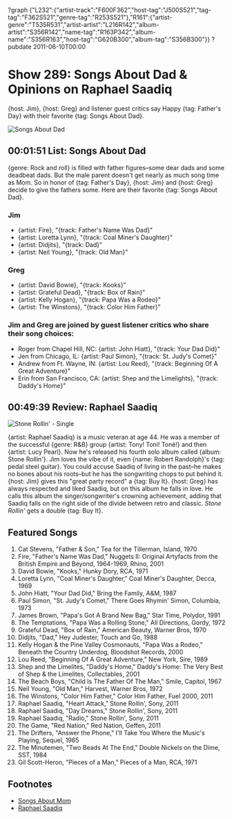 ?graph {"L232":{"artist-track":"F600F362","host-tag":"J500S521","tag-tag":"F362S521","genre-tag":"R253S521"},"R161":{"artist-genre":"T535R531","artist-artist":"L216R142","album-artist":"S356R142","name-tag":"R163P342","album-name":"S356R163","host-tag":"G620B300","album-tag":"S356B300"}}
?pubdate 2011-06-10T00:00

# Show 289: Songs About Dad & Opinions on Raphael Saadiq 
{host: Jim}, {host: Greg} and listener guest critics say Happy {tag: Father's Day} with their favorite {tag: Songs About Dad}.

![Songs About Dad](http://static.soundopinions.org/images/2011/fathersday.jpg)

## 00:01:51 List: Songs About Dad
{genre: Rock and roll} is filled with father figures–some dear dads and some deadbeat dads. But the male parent doesn't get nearly as much song time as Mom. So in honor of {tag: Father's Day}, {host: Jim} and {host: Greg} decide to give the fathers some. Here are their favorite {tag: Songs About Dad}.

### Jim
- {artist: Fire}, "{track: Father's Name Was Dad}"
- {artist: Loretta Lynn}, "{track: Coal Miner's Daughter}"
- {artist: Didjits}, "{track: Dad}"
- {artist: Neil Young}, "{track: Old Man}"

### Greg
- {artist: David Bowie}, "{track: Kooks}"
- {artist: Grateful Dead}, "{track: Box of Rain}"
- {artist: Kelly Hogan}, "{track: Papa Was a Rodeo}"
- {artist: The Winstons}, "{track: Color Him Father}"

### Jim and Greg are joined by guest listener critics who share their song choices:
- Roger from Chapel Hill, NC: {artist: John Hiatt}, "{track: Your Dad Did}"
- Jen from Chicago, IL: {artist: Paul Simon}, "{track: St. Judy's Comet}"
- Andrew from Ft. Wayne, IN: {artist: Lou Reed}, "{track: Beginning Of A Great Adventure}"
- Erin from San Francisco, CA: {artist: Shep and the Limelights}, "{track: Daddy's Home}"

## 00:49:39 Review: Raphael Saadiq 
![Stone Rollin' - Single](http://is3.mzstatic.com/image/thumb/Music/v4/30/97/78/30977853-e726-6658-2b23-8d237b968fd1/source/600x600bb.jpg "14213/418914236")

{artist: Raphael Saadiq} is a music veteran at age 44. He was a member of the successful {genre: R&B} group {artist: Tony! Toni! Toné!} and then {artist: Lucy Pearl}. Now he's released his fourth solo album called {album: Stone Rollin'}. Jim loves the vibe of it, even {name: Robert Randolph}'s {tag: pedal steel guitar}. You could accuse Saadiq of living in the past–he makes no bones about his roots–but he has the songwriting chops to put behind it. {host: Jim} gives this "great party record" a {tag: Buy It}. {host: Greg} has always respected and liked Saadiq, but on this album he falls in love. He calls this album the singer/songwriter's crowning achievement, adding that Saadiq falls on the right side of the divide between retro and classic. *Stone Rollin'* gets a double {tag: Buy It}.

## Featured Songs
1. Cat Stevens, "Father & Son," Tea for the Tillerman, Island, 1970
2. Fire, "Father's Name Was Dad," Nuggets II: Original Artyfacts from the British Empire and Beyond, 1964-1969, Rhino, 2001
3. David Bowie, "Kooks," Hunky Dory, RCA, 1971
4. Loretta Lynn, "Coal Miner's Daughter," Coal Miner's Daughter, Decca, 1969
5. John Hiatt, "Your Dad Did," Bring the Family, A&M, 1987
6. Paul Simon, "St. Judy's Comet," There Goes Rhymin' Simon, Columbia, 1973
7. James Brown, "Papa's Got A Brand New Bag," Star Time, Polydor, 1991
8. The Temptations, "Papa Was a Rolling Stone," All Directions, Gordy, 1972
9. Grateful Dead, "Box of Rain," American Beauty, Warner Bros, 1970
10. Didjits, "Dad," Hey Judester, Touch and Go, 1988
11. Kelly Hogan & the Pine Valley Cosmonauts, "Papa Was a Rodeo," Beneath the Country Underdog, Bloodshot Records, 2000
12. Lou Reed, "Beginning Of A Great Adventure," New York, Sire, 1989
13. Shep and the Limelites, "Daddy's Home," Daddy's Home: The Very Best of Shep & the Limelites, Collectables, 2001
14. The Beach Boys, "Child Is The Father Of The Man," Smile, Capitol, 1967
15. Neil Young, "Old Man," Harvest, Warner Bros, 1972
16. The Winstons, "Color Him Father," Color Him Father, Fuel 2000, 2011
17. Raphael Saadiq, "Heart Attack," Stone Rollin', Sony, 2011
18. Raphael Saadiq, "Day Dreams," Stone Rollin', Sony, 2011
19. Raphael Saadiq, "Radio," Stone Rollin', Sony, 2011
20. The Game, "Red Nation," Red Nation, Geffen, 2011
21. The Drifters, "Answer the Phone," I'll Take You Where the Music's Playing, Sequel, 1965
22. The Minutemen, "Two Beads At The End," Double Nickels on the Dime, SST, 1984
23. Gil Scott-Heron, "Pieces of a Man," Pieces of a Man, RCA, 1971


## Footnotes
- [Songs About Mom](http://www.soundopinions.org/show/337/)
- [Raphael Saadiq](http://www.raphaelsaadiq.com/)
